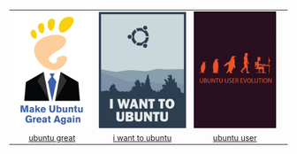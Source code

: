|  |  |  |  |
| :---: | :---: | :---: | :---: |
| ![ubuntu-great](.meta/thumbnails/ubuntu-great.png) | ![i-want-to-ubuntu](.meta/thumbnails/i-want-to-ubuntu.png) | ![ubuntu-user](.meta/thumbnails/ubuntu-user.png) |
| [ubuntu great](distro/ubuntu/ubuntu-great.png) | [i want to ubuntu](distro/ubuntu/i-want-to-ubuntu.png) | [ubuntu user](distro/ubuntu/ubuntu-user.png) |
